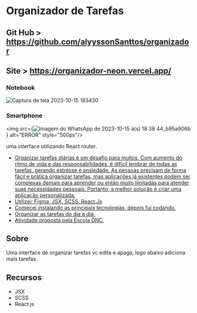 
# Organizador de Tarefas

## Git Hub > https://github.com/alyyssonSanttos/organizador
## Site > https://organizador-neon.vercel.app/

### Notebook

![Captura de tela 2023-10-15 183430](https://github.com/alyyssonSanttos/organizador/assets/125829817/4e415669-72ba-4a10-b426-d1c751b963f3)

### Smartphone

<img src={![Imagem do WhatsApp de 2023-10-15 à(s) 18 38 44_b95a906b](https://github.com/alyyssonSanttos/organizador/assets/125829817/f320d9eb-4756-4589-993b-2dffb7ab861b)} alt="ERROR" style="500px"/>

uma interface utilizando React router.

- [Organizar tarefas diárias é um desafio para muitos. Com aumento do ritmo de vida e
das responsabilidades, é difícil lembrar de todas as tarefas, gerando estresse e
ansiedade. As pessoas precisam de forma fácil e prática organizar tarefas, mas
aplicações já existentes podem ser complexas demais para aprender ou então muito
limitadas para atender suas necessidades pessoais. Portanto, a melhor solução é criar
uma aplicação personalizada.](#about)
- [Utilizei: Figma, JSX, SCSS, React.Js](#features)
- [Comecei instalando as principais tecnologias, depois fui codando.](#getting-started)
- [Organizar as tarefas do dia a dia.](#usage)
- [Atividade proposta pela Escola DNC.](#license)

## Sobre

Uma interface de organizar tarefas vc edita e apaga, logo abaixo adiciona mais tarefas.

## Recursos

- JSX
- SCSS
- React.js
